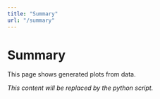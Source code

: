 ```yaml
---
title: "Summary"
url: "/summary"
---
```


# Summary

This page shows generated plots from data.

<!-- START AUTOGENERATED -->

*This content will be replaced by the python script.*

<!-- END AUTOGENERATED -->